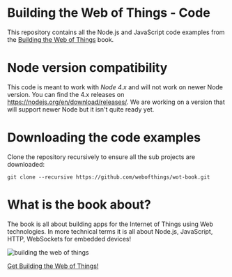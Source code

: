 # Building the Web of Things - Code
This repository contains all the Node.js and JavaScript code examples from the [Building the Web of Things](http://book.webofthings.io) book.

# Node version compatibility
This code is meant to work with *Node 4.x* and will not work on newer Node version. You can find the 4.x releases on https://nodejs.org/en/download/releases/. We are working on a version that will support newer Node but it isn't quite ready yet.

# Downloading the code examples

Clone the repository recursively to ensure all the sub projects are downloaded:

`git clone --recursive https://github.com/webofthings/wot-book.git`

# What is the book about?
The book is all about building apps for the Internet of Things using Web technologies. 
In more technical terms it is all about Node.js, JavaScript, HTTP, WebSockets for embedded devices!

![building the web of things](https://raw.githubusercontent.com/webofthings/webofthings.js/master/docs/building-the-web-of-things.png)
 
 [Get Building the Web of Things!](http://book.webofthings.io)
